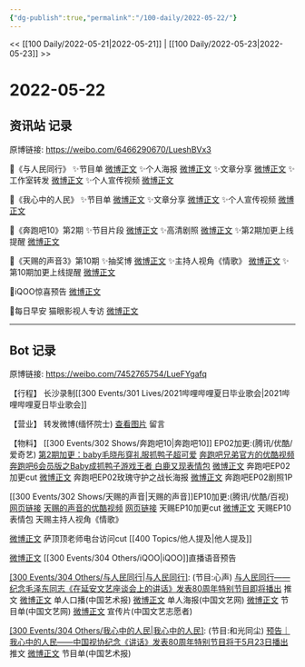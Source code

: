 ```yaml
---
{"dg-publish":true,"permalink":"/100-daily/2022-05-22/"}
---
```



<< [[100 Daily/2022-05-21\|2022-05-21]] | [[100 Daily/2022-05-23\|2022-05-23]] >>

# 2022-05-22

## 资讯站 记录

原博链接: https://weibo.com/6466290670/LueshBVx3

🌟《与人民同行》
✨节目单 [微博正文](https://m.weibo.cn/6466290670/4771975749435685)
✨个人海报 [微博正文](https://m.weibo.cn/6466290670/4771979523003171)
✨文章分享 [微博正文](https://m.weibo.cn/6466290670/4771976016825072)
✨工作室转发 [微博正文](https://m.weibo.cn/6466290670/4772016157361392)
✨个人宣传视频 [微博正文](https://m.weibo.cn/6466290670/4771890231249057)

🌟《我心中的人民》
✨节目单 [微博正文](https://m.weibo.cn/6466290670/4771883653793479)
✨文章分享 [微博正文](https://m.weibo.cn/6466290670/4771892852430102)
✨个人宣传视频 [微博正文](https://m.weibo.cn/6466290670/4771884790977178)

🌟《奔跑吧10》第2期
✨节目片段 [微博正文](https://m.weibo.cn/6466290670/4772036339045450)
✨高清剧照 [微博正文](https://m.weibo.cn/6466290670/4771956661159662)
✨第2期加更上线提醒 [微博正文](https://m.weibo.cn/6466290670/4771903736124347)

🌟《天赐的声音3》第10期
✨抽奖博 [微博正文](https://m.weibo.cn/6466290670/4772043536471093)
✨主持人视角《情歌》 [微博正文](https://m.weibo.cn/6466290670/4771887105704228)
✨第10期加更上线提醒 [微博正文](https://m.weibo.cn/6466290670/4771905305052408)

🌟iQOO惊喜预告 [微博正文](https://m.weibo.cn/6466290670/4771885462325688)

🌟每日早安 猫眼影视人专访 [微博正文](https://m.weibo.cn/6466290670/4771845105255615)

---
## Bot 记录

原博链接: https://weibo.com/7452765754/LueFYgafq

【行程】
长沙录制[[300 Events/301 Lives/2021哔哩哔哩夏日毕业歌会\|2021哔哩哔哩夏日毕业歌会]]

【营业】
[](https://m.weibo.cn/1736988591/4771714938442550) 转发微博(缅怀院士)
[查看图片](https://wx3.sinaimg.cn/large/0088n2Pggy1h2hhj4uuvhj30yi07bt8y.jpg) 留言 [](https://m.weibo.cn/1736988591/4771337674164256)

【物料】
[[300 Events/302 Shows/奔跑吧10\|奔跑吧10]] EP02加更:(腾讯/优酷/爱奇艺)
[第2期加更：baby毛晓彤穿礼服抓鸭子超可爱](https://weibo.cn/sinaurl?u=http%3A%2F%2Fv.qq.com%2Fx%2Fcover%2Fmzc00200i28oity%2Fi0042yic35p.html)
[奔跑吧兄弟官方的优酷视频](https://weibo.cn/sinaurl?u=https%3A%2F%2Fv.youku.com%2Fv_show%2Fid_XNTg2OTY1NTI1Ng%3D%3D.html%3Fsharefrom%3Diphone%26scene%3Dlong%26playMode%3Dnormal%26sharekey%3Dadc6353809ce1a47def4c8f7458d995c3)
[奔跑吧6会员版之Baby成抓鸭子游戏王者 白鹿又现表情包](https://weibo.cn/sinaurl?u=https%3A%2F%2Fm.iqiyi.com%2Fv_1z6moh40xvw.html%3Fvfrm%3D2-3-3-1)
[微博正文](https://m.weibo.cn/5219918112/4771924285065280) 奔跑吧EP02加更cut
[微博正文](https://m.weibo.cn/5242381821/4771865278811108) 奔跑吧EP02玫瑰守护之战长海报
[微博正文](https://m.weibo.cn/5242381821/4771955872106829) 奔跑吧EP02剧照1P

[[300 Events/302 Shows/天赐的声音\|天赐的声音]]EP10加更:(腾讯/优酷/百视)
[网页链接](https://weibo.cn/sinaurl?u=http%3A%2F%2Fm.v.qq.com%2Fx%2Fcover%2Fm%2Fmzc00200wronser%2Fd0042mquazh.html%3Furl_from%3Dshare%26second_share%3D0%26share_from%3Dcopy)
[天赐的声音的优酷视频](https://weibo.cn/sinaurl?u=https%3A%2F%2Fv.youku.com%2Fv_show%2Fid_XNTIwNTM0NjkxMg%3D%3D.html%3Fx%26sharefrom%3Dandroid%26scene%3Dlong%26playMode%3Dnormal%26sharekey%3Dd216b9ac99c89b3a11b8ec99853572be9)
[网页链接](https://weibo.cn/sinaurl?u=https%3A%2F%2Fbp-share.bestv.com.cn%2Fbp-share%2FsharePage.html%3FtitleId%3D453763%26contentId%3D10121%26currentEpisode%3D10%26modelType%3D1)
[](https://m.weibo.cn/1371117067/4771897332727966) 天赐EP10加更cut
[微博正文](https://m.weibo.cn/1315706994/4771925685962539) 天赐EP10表情包
[](https://m.weibo.cn/1670419227/4771881595703151) 天赐主持人视角《情歌》

[微博正文](https://m.weibo.cn/5694132647/4770331104116930) [](https://m.weibo.cn/6838541957/4771862624078162) 萨顶顶老师电台访问cut [[400 Topics/他人提及\|他人提及]]

[微博正文](https://m.weibo.cn/6960161079/4771877525915234) [[300 Events/304 Others/iQOO\|iQOO]]直播语音预告

[[300 Events/304 Others/与人民同行\|与人民同行]](中国文联主办):
(节目:心声)
[与人民同行——纪念毛泽东同志《在延安文艺座谈会上的讲话》发表80周年特别节目即将播出](https://weibo.cn/sinaurl?u=https%3A%2F%2Fmp.weixin.qq.com%2Fs%2FWSjdy11GCIub0ruzjLe8ig%3Ffrom%3Dsinglemessage%26scene%3D1%26subscene%3D10000%26clicktime%3D1653210273%26enterid%3D1653210273) 推文
[微博正文](https://m.weibo.cn/1943724947/4771861504460908) 单人口播(中国艺术报)
[微博正文](https://m.weibo.cn/3171364240/4771962385861841) 单人海报(中国文艺网)
[微博正文](https://m.weibo.cn/3171364240/4771907393553281) 节目单(中国文艺网)
[微博正文](https://m.weibo.cn/3211895913/4771974591548381) 宣传片(中国文艺志愿者)

[[300 Events/304 Others/我心中的人民\|我心中的人民]](中国视协主办):
(节目:和光同尘)
[预告｜我心中的人民——中国视协纪念《讲话》发表80周年特别节目将于5月23日播出](https://weibo.cn/sinaurl?u=https%3A%2F%2Fmp.weixin.qq.com%2Fs%2FIFyLrJM87Bvbi3-drx9XBQ%3Ffrom%3Dsinglemessage%26scene%3D1%26subscene%3D10000%26clicktime%3D1653190783%26enterid%3D1653190783) 推文
[微博正文](https://m.weibo.cn/1943724947/4771880911765591) 节目单(中国艺术报)
